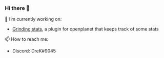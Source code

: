 ### Hi there 👋

🔭 I’m currently working on:
  - [Grinding stats](https://github.com/drekdrek/grinding-stats), a plugin for openplanet that keeps track of some stats

📫 How to reach me:
  - Discord: DreK#9045

<!--
**drekdrek/drekdrek** is a ✨ _special_ ✨ repository because its `README.md` (this file) appears on your GitHub profile.

Here are some ideas to get you started:

- 🔭 I’m currently working on ...
- 🌱 I’m currently learning ...
- 👯 I’m looking to collaborate on ...
- 🤔 I’m looking for help with ...
- 💬 Ask me about ...
- 📫 How to reach me: ...
- 😄 Pronouns: ...
- ⚡ Fun fact: ...
-->

